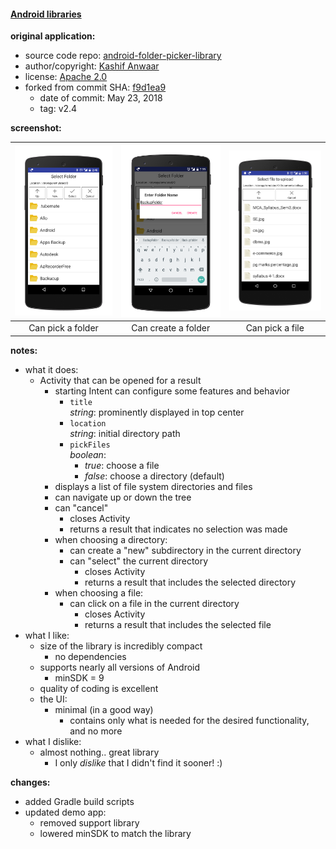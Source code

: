 #### [Android libraries](https://github.com/warren-bank/Android-libraries/tree/kashifo/android-folder-picker-library)

__original application:__

* source code repo: [android-folder-picker-library](https://github.com/kashifo/android-folder-picker-library)
* author/copyright: [Kashif Anwaar](https://github.com/kashifo)
* license: [Apache 2.0](https://github.com/kashifo/android-folder-picker-library/blob/f9d1ea948ca63333540432d7fcf5276b071994df/LICENSE)
* forked from commit SHA: [f9d1ea9](https://github.com/kashifo/android-folder-picker-library/tree/f9d1ea948ca63333540432d7fcf5276b071994df)
  * date of commit: May 23, 2018
  * tag: v2.4

__screenshot:__

| ![folderpicker](./.screenshots/1.png) | ![folderpicker](./.screenshots/2.png) | ![folderpicker](./.screenshots/3.png) |
|:-----------------:|:-------------------:|:---------------:|
| Can pick a folder | Can create a folder | Can pick a file |

__notes:__

* what it does:
  * Activity that can be opened for a result
    * starting Intent can configure some features and behavior
      * `title`<br>_string_: prominently displayed in top center
      * `location`<br>_string_: initial directory path
      * `pickFiles`<br>_boolean_:
        * _true_: choose a file
        * _false_: choose a directory (default)
    * displays a list of file system directories and files
    * can navigate up or down the tree
    * can "cancel"
      * closes Activity
      * returns a result that indicates no selection was made
    * when choosing a directory:
      * can create a "new" subdirectory in the current directory
      * can "select" the current directory
        * closes Activity
        * returns a result that includes the selected directory
    * when choosing a file:
      * can click on a file in the current directory
        * closes Activity
        * returns a result that includes the selected file
* what I like:
  * size of the library is incredibly compact
    * no dependencies
  * supports nearly all versions of Android
    * minSDK = 9
  * quality of coding is excellent
  * the UI:
    * minimal (in a good way)
      * contains only what is needed for the desired functionality, and no more
* what I dislike:
  * almost nothing.. great library
    * I only _dislike_ that I didn't find it sooner! :)

__changes:__

* added Gradle build scripts
* updated demo app:
  * removed support library
  * lowered minSDK to match the library
